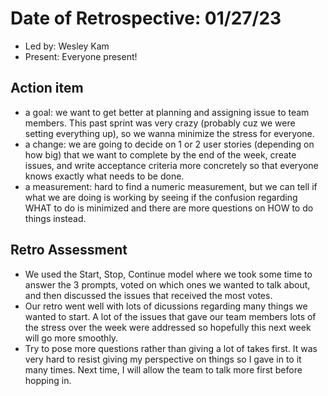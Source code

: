# Date of Retrospective: 01/27/23

* Led by: Wesley Kam
* Present: Everyone present!

## Action item

* a goal: we want to get better at planning and assigning issue to team members. This past sprint was very crazy (probably cuz we were setting everything up), so we wanna minimize the stress for everyone.
* a change: we are going to decide on 1 or 2 user stories (depending on how big) that we want to complete by the end of the week, create issues, and write acceptance criteria more concretely so that everyone knows exactly what needs to be done.
* a measurement: hard to find a numeric measurement, but we can tell if what we are doing is working by seeing if the confusion regarding WHAT to do is minimized and there are more questions on HOW to do things instead. 

## Retro Assessment

* We used the Start, Stop, Continue model where we took some time to answer the 3 prompts, voted on which ones we wanted to talk about, and then discussed the issues that received the most votes.
* Our retro went well with lots of dicussions regarding many things we wanted to start. A lot of the issues that gave our team members lots of the stress over the week were addressed so hopefully this next week will go more smoothly.
* Try to pose more questions rather than giving a lot of takes first. It was very hard to resist giving my perspective on things so I gave in to it many times. Next time, I will allow the team to talk more first before hopping in.
